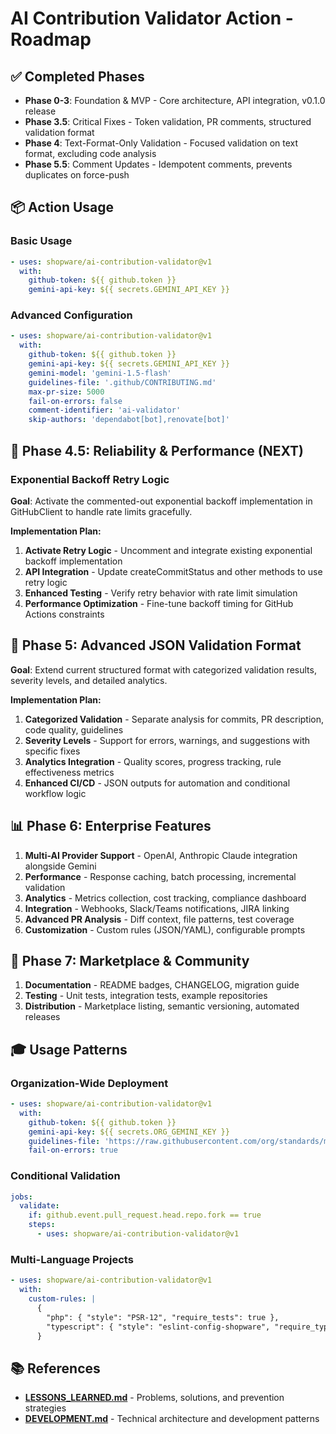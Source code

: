 # AI Contribution Validator Action - Roadmap

## ✅ Completed Phases

- **Phase 0-3**: Foundation & MVP - Core architecture, API integration, v0.1.0 release
- **Phase 3.5**: Critical Fixes - Token validation, PR comments, structured validation format
- **Phase 4**: Text-Format-Only Validation - Focused validation on text format, excluding code
  analysis
- **Phase 5.5**: Comment Updates - Idempotent comments, prevents duplicates on force-push

## 📦 Action Usage

### Basic Usage

```yaml
- uses: shopware/ai-contribution-validator@v1
  with:
    github-token: ${{ github.token }}
    gemini-api-key: ${{ secrets.GEMINI_API_KEY }}
```

### Advanced Configuration

```yaml
- uses: shopware/ai-contribution-validator@v1
  with:
    github-token: ${{ github.token }}
    gemini-api-key: ${{ secrets.GEMINI_API_KEY }}
    gemini-model: 'gemini-1.5-flash'
    guidelines-file: '.github/CONTRIBUTING.md'
    max-pr-size: 5000
    fail-on-errors: false
    comment-identifier: 'ai-validator'
    skip-authors: 'dependabot[bot],renovate[bot]'
```

## 🎯 Phase 4.5: Reliability & Performance (NEXT)

### Exponential Backoff Retry Logic

**Goal**: Activate the commented-out exponential backoff implementation in GitHubClient to handle
rate limits gracefully.

**Implementation Plan:**

1. **Activate Retry Logic** - Uncomment and integrate existing exponential backoff implementation
2. **API Integration** - Update createCommitStatus and other methods to use retry logic
3. **Enhanced Testing** - Verify retry behavior with rate limit simulation
4. **Performance Optimization** - Fine-tune backoff timing for GitHub Actions constraints

## 🎯 Phase 5: Advanced JSON Validation Format

**Goal**: Extend current structured format with categorized validation results, severity levels, and
detailed analytics.

**Implementation Plan:**

1. **Categorized Validation** - Separate analysis for commits, PR description, code quality,
   guidelines
2. **Severity Levels** - Support for errors, warnings, and suggestions with specific fixes
3. **Analytics Integration** - Quality scores, progress tracking, rule effectiveness metrics
4. **Enhanced CI/CD** - JSON outputs for automation and conditional workflow logic

## 📊 Phase 6: Enterprise Features

1. **Multi-AI Provider Support** - OpenAI, Anthropic Claude integration alongside Gemini
2. **Performance** - Response caching, batch processing, incremental validation
3. **Analytics** - Metrics collection, cost tracking, compliance dashboard
4. **Integration** - Webhooks, Slack/Teams notifications, JIRA linking
5. **Advanced PR Analysis** - Diff context, file patterns, test coverage
6. **Customization** - Custom rules (JSON/YAML), configurable prompts

## 🔄 Phase 7: Marketplace & Community

1. **Documentation** - README badges, CHANGELOG, migration guide
2. **Testing** - Unit tests, integration tests, example repositories
3. **Distribution** - Marketplace listing, semantic versioning, automated releases

## 🎓 Usage Patterns

### Organization-Wide Deployment

```yaml
- uses: shopware/ai-contribution-validator@v1
  with:
    github-token: ${{ github.token }}
    gemini-api-key: ${{ secrets.ORG_GEMINI_KEY }}
    guidelines-file: 'https://raw.githubusercontent.com/org/standards/main/CONTRIBUTING.md'
    fail-on-errors: true
```

### Conditional Validation

```yaml
jobs:
  validate:
    if: github.event.pull_request.head.repo.fork == true
    steps:
      - uses: shopware/ai-contribution-validator@v1
```

### Multi-Language Projects

```yaml
- uses: shopware/ai-contribution-validator@v1
  with:
    custom-rules: |
      {
        "php": { "style": "PSR-12", "require_tests": true },
        "typescript": { "style": "eslint-config-shopware", "require_types": true }
      }
```

## 📚 References

- **[LESSONS_LEARNED.md](LESSONS_LEARNED.md)** - Problems, solutions, and prevention strategies
- **[DEVELOPMENT.md](../DEVELOPMENT.md)** - Technical architecture and development patterns
